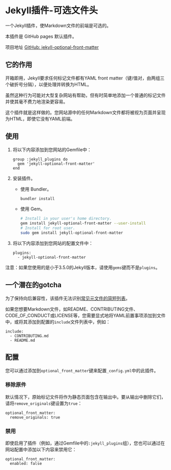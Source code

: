 # Jekyll插件-可选文件头

一个Jekyll插件，使Markdown文件的前端是可选的。

本插件是 GitHub pages 默认插件。

项目地址 [GitHub: jekyll-optional-front-matter](https://github.com/benbalter/jekyll-optional-front-matter)

## 它的作用

开箱即用，Jekyll要求任何标记文件都有YAML front matter（键/值对，由两组三个破折号分隔），以便处理并转换为HTML。

虽然这种行为可能对大型复杂网站有帮助，但有时简单地添加一个普通的标记文件并使其毫不费力地渲染更容易。

这个插件就是这样做的。您网站源中的任何Markdown文件都将被视为页面并呈现为HTML，即使它没有YAML前端。

## 使用

1. 将以下内容添加到您网站的Gemfile中：

   ```
   group :jekyll_plugins do
     gem 'jekyll-optional-front-matter'
   end
   ```

2. 安装插件。

   - 使用 Bundler。

     ```sh
     bundler install
     ```

   - 使用 Gem。

     ```sh
     # Install in your user's home directory.
     gem install jekyll-optional-front-matter --user-install
     # Install for root user.
     sudo gem install jekyll-optional-front-matter
     ```

3. 将以下内容添加到您网站的配置文件中：

   ```
   plugins:
     - jekyll-optional-front-matter
   ```

注意：如果您使用的是小于3.5.0的Jekyll版本，请使用`gems`键而不是`plugins`。

## 一个潜在的gotcha

为了保持向后兼容性，该插件无法识别[常见元文件的简短列表](https://github.com/benbalter/jekyll-optional-front-matter/blob/master/lib/jekyll-optional-front-matter.rb#L4)。

如果您想要Markdown文件，如README、CONTRIBUTING文件、CODE_OF_CONDUCT或LICENSE等，您需要显式地将YAML前置事项添加到文件中，或将其添加到配置的`include`文件列表中，例如：

```
include:
  - CONTRIBUTING.md
  - README.md
```

## 配置

您可以通过添加到`optional_front_matter`键来配置`_config.yml`中的此插件。

### 移除原件

默认情况下，原始标记文件将作为静态页面包含在输出中。要从输出中删除它们，请将`remove_originals`键设置为`true`：

```
optional_front_matter:
  remove_originals: true
```

### 禁用

即使启用了插件（例如，通过Gemfile中的`:jekyll_plugins`组），您也可以通过在网站配置中添加以下内容来禁用它：

```
optional_front_matter:
  enabled: false
```